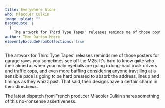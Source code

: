 ```yaml
---
title: Everywhere Alone
who: Mlacoler Culkin
image_upload: ""
blockquote: |
  |
    The artwork for Third Type Tapes' releases reminds me of those posters for garage raves you sometimes see off the M25. It's hard to know quite who their aimed at when your main eyeballs are going to long-haul truck drivers and traffic cops, and even more baffling considering anyone travelling at a sensible pace is going to be hard pressed to absorb the address, lineup and timings as they whizz past. That said, their designs have a certain charm in their directness.
author: Theo Darton-Moore
eleventyExcludeFromCollections: true
---
```

The artwork for Third Type Tapes' releases reminds me of those posters for garage raves you sometimes see off the M25. It's hard to know quite who their aimed at when your main eyeballs are going to long-haul truck drivers and traffic cops, and even more baffling considering anyone travelling at a sensible pace is going to be hard pressed to absorb the address, lineup and timings as they whizz past. That said, their designs have a certain charm in their directness. 

The latest dispatch from French producer Mlacoler Culkin shares something of this no-nonsense assertiveness. 